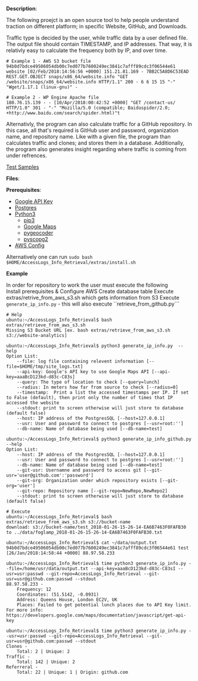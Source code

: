 **Description**:

The following proejct is an open source tool to help people understand traction on different platform; in specific Website, GitHub, and Downloads. 

Traffic type is decided by the user, while traffic data by a user defined file. The output file should contain TIMESTAMP, and IP addresses. That way, 
it is relativly easy to calculate the frequency both by IP, and over time.  

```
# Example 1 - AWS S3 bucket file
94b0d7bdce49506054db00c7ed077b7600249ec3841c7afff89cdc3f06544e61 website [02/Feb/2018:14:56:56 +0000] 151.21.81.169 - 7BB2C5A8D6C53EAD REST.GET.OBJECT snaps/x86_64/website.info "GET /website/snaps/x86_64/website.info HTTP/1.1" 200 - 6 6 15 15 "-" "Wget/1.17.1 (linux-gnu)" -

# Example 2 - WP Engine Apache file 
180.76.15.139 - - [10/Apr/2018:00:42:52 +0000] "GET /contact-us/ HTTP/1.0" 301 - "-" "Mozilla/5.0 (compatible; Baiduspider/2.0; +http://www.baidu.com/search/spider.html)"t
```

Alternativly, the program can also calculate traffic for a GitHub repository. In this case, all that's required is GitHub user and password, organization name, and repository name. 
Like with a given file, the program than calculates traffic and clones; and stores them in a database. Additionally, the program also generates insight regarding where traffic is coming from under refrences. 

[Test Samples](#Examples)
  
**Files**:


**Prerequisites**:

* [Google API Key](https://developers.google.com/maps/documentation/javascript/get-api-key)
* [Postgres](https://www.postgresql.org/download/)
* [Python3](https://www.python.org)
   * [pip3](https://pip.pypa.io/en/stable/reference/pip_install/)
   * [Google Maps](https://github.com/googlemaps/google-maps-services-python)
   * [pygeocoder](https://github.com/tachang/pygeocoder)
   * [pyscopg2](https://pypi.python.org/pypi/psycopg2)
* [AWS Config](https://docs.aws.amazon.com/cli/latest/userguide/awscli-install-linux.html)

Alternatively one can run ```sudo bash $HOME/AccessLogs_Info_Retrieval/extras/install.sh```

**Example** 

In order for repository to work the user must execute the following  
Install prerequisites & Configure AWS
Create database table 
Execute extras/retrive_from_aws_s3.sh which gets information from S3
Execute ```generate_ip_info.py``` - this will also execute ``retrieve_from_github.py```

```
# Help
ubuntu:~/AccessLogs_Info_Retrieval$ bash extras/retrieve_from_aws_s3.sh 
Missing S3 Bucket URL [ex. bash extras/retrieve_from_aws_s3.sh s3://website-analytics]

ubuntu:~/AccessLogs_Info_Retrieval$ python3 generate_ip_info.py  --help
Option List: 
	--file: log file containing relevent information [--file=$HOME/tmp/site_logs.txt]
	--api-key: Google's API key to use Google Maps API [--api-key=aaaBcD123kd-d83c-C83s]
	--query: The type of location to check [--query=lunch]
	--radius: In meters how far from source to check [--radius=0]
	--timestamp:  Print a list the accessed timestamps per IP. If set to False (default), then print only the number of times that IP accessed the website
	--stdout: print to screen otherwise will just store to database (default false)
	--host: IP address of the PostgresSQL [--host=127.0.0.1]
	--usr: User and password to connect to postgres [--usr=root:'']
	--db-name: Name of database being used [--db-name=test]

ubuntu:~/AccessLogs_Info_Retrieval$ python3 generate_ip_info_github.py  --help
Option List: 
	--host: IP address of the PostgresSQL [--host=127.0.0.1]
	--usr: User and password to connect to postgres [--usr=root:'']
	--db-name: Name of database being used [--db-name=test]
	--git-usr: Usernamne and password to access git [--git-usr='user@github.com':'password']
	--git-org: Organization under which repository exists [--git-org='user']
	--git-repo: Repository name [--git-repo=NewRepo,NewRepo2]
	--stdout: print to screen otherwise will just store to database (default false)

# Execute 
ubuntu:~/AccessLogs_Info_Retrieval$ bash extras/retrieve_from_aws_s3.sh s3://bucket-name 
download: s3://bucket-name/test_2018-01-26-15-26-14-EA6B7463F0FAFB30 to ../data/foglamp_2018-01-26-15-26-14-EA6B7463F0FAFB30.txt

ubuntu:~/AccessLogs_Info_Retrieval$ cat ~/data/output.txt 
94b0d7bdce49506054db00c7ed077b7600249ec3841c7afff89cdc3f06544e61 test [26/Jan/2018:14:58:44 +0000] 88.97.58.233 

ubuntu:~/AccessLogs_Info_Retrieval$ time python3 generate_ip_info.py --file=/home/usr/data/output.txt --api-key=aaaBcD123kd-d83c-C83sI --usr=usr:passwd --git-repo=AccessLogs_Info_Retrieval --git-usr=usr@github.com:passwd --stdout 
88.97.58.233 -
	Frequency: 12
	Coordinates: (51.5142, -0.0931)
	Address: Queens House, London EC2V, UK
	Places: Failed to get potential lunch places due to API Key limit. For more info: https://developers.google.com/maps/documentation/javascript/get-api-key

ubuntu:~/AccessLogs_Info_Retrieval$ time python3 generate_ip_info.py --usr=usr:passwd --git-repo=AccessLogs_Info_Retrieval --git-usr=usr@github.com:passwd --stdout
Clones - 
	Total: 2 | Unique: 2
Traffic -
	Total: 142 | Unique: 2
Referreral - 
	Total: 22 | Unique: 1 | Origin: github.com

```



